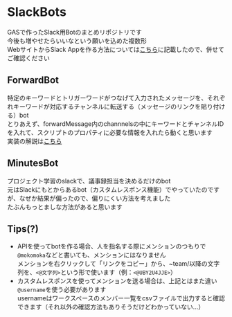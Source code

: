 # SlackBots
GASで作ったSlack用Botのまとめリポジトリです  
今後も増やせたらいいなという願いを込めた複数形  
WebサイトからSlack Appを作る方法については[こちら](https://zenn.dev/mokomoka/articles/6d281d27aa344e)に記載したので、併せてご確認ください  

## ForwardBot
特定のキーワードとトリガーワードがつなげて入力されたメッセージを、それぞれキーワードが対応するチャンネルに転送する（メッセージのリンクを貼り付ける）bot  
とりあえず、forwardMessage内のchannnelsの中にキーワードとチャンネルIDを入れて、スクリプトのプロパティに必要な情報を入れたら動くと思います  
実装の解説は[こちら](https://zenn.dev/mokomoka/articles/924db0e5e356a7)

## MinutesBot  
プロジェクト学習のslackで、議事録担当を決めるだけのbot  
元はSlackにもとからあるbot（カスタムレスポンス機能）でやっていたのですが、なぜか結果が偏ったので、偏りにくい方法を考えました  
たぶんもっとましな方法があると思います  

## Tips(?)
- APIを使ってbotを作る場合、人を指名する際にメンションのつもりで`@mokomoka`などと書いても、メンションにはなりません  
メンションを右クリックして「リンクをコピー」から、~team/以降の文字列を、`<@文字列>`という形で使います（例：`<@UBY2U4JJE>`）  
- カスタムレスポンスを使ってメンションを送る場合は、上記とはまた違い`@username`を使う必要があります  
usernameはワークスペースのメンバー一覧をcsvファイルで出力すると確認できます（それ以外の確認方法もありそうだけどわかっていない…）
